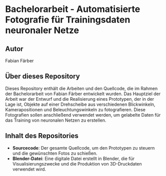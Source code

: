 # Bachelorarbeit - Automatisierte Fotografie für Trainingsdaten neuronaler Netze

## Autor
Fabian Färber

## Über dieses Repository
Dieses Repository enthält die Arbeiten und den Quellcode, die im Rahmen der Bachelorarbeit von Fabian Färber entwickelt wurden. Das Hauptziel der Arbeit war der Entwurf und die Realisierung eines Prototypen, der in der Lage ist, Objekte auf einer Drehscheibe aus verschiedenen Blickwinkeln, Kamerapositionen und Beleuchtungswinkeln zu fotografieren. Diese Fotografien sollen anschließend verwendet werden, um gelabelte Daten für das Training von neuronalen Netzen zu erstellen.

## Inhalt des Repositories
- **Sourcecode**: Der gesamte Quellcode, um den Prototypen zu steuern und die gewünschten Fotos zu schießen.
- **Blender-Datei**: Eine digitale Datei erstellt in Blender, die für Visualisierungszwecke und die Produktion von 3D-Druckdaten verwendet wird.

<!--
## Struktur des Repositories
/Bachelorarbeit
|-- /src
|   |-- [Quellcode-Dateien und Skripte]
|-- /blender
|   |-- [Blender-Projektdatei]
|-- README.md


## Anleitung zum Betrieb der Anlage

### Voraussetzungen
- Beschreiben Sie hier, welche Software, welche Bibliotheken oder Tools vorab installiert werden müssen, um den Prototypen zu betreiben (z.B. Blender, Python-Version, benötigte Pakete).

### Inbetriebnahme
- Eine Schritt-für-Schritt-Anleitung, wie der Prototyp eingerichtet und gestartet wird.
- Beinhaltet möglicherweise Anweisungen zum Klonen des Repositories, zum Installieren von Abhängigkeiten und zum Ausführen der Anwendung.

## Nutzung der Blender-Datei
- Hinweise zur Nutzung der Blender-Datei, einschließlich der Erstellung von 3D-Druckdateien.

## Lizenz
Geben Sie hier an, welche Lizenz Sie für den Quellcode vergeben haben, damit andere wissen, wie sie Ihren Code verwenden dürfen.

## Kontakt
Bei Fragen oder Anregungen können Sie sich gerne per E-Mail an [Fabian Färber] (E-Mail-Adresse) wenden.

## Danksagung
- Danken Sie allen Institutionen, Betreuern oder sonstigen Personen, die Sie während Ihrer Bachelorarbeit unterstützt haben.
-->
